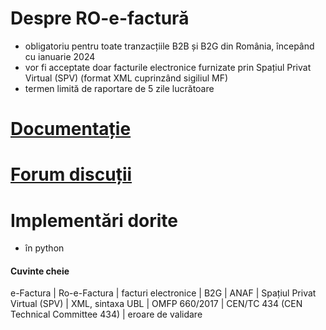 # Despre RO-e-factură

- obligatoriu pentru toate tranzacțiile B2B și B2G din România, începând cu ianuarie 2024
- vor fi acceptate doar facturile electronice furnizate prin Spațiul Privat Virtual (SPV) (format XML cuprinzând sigiliul MF)
- termen limită de raportare de 5 zile lucrătoare



# [Documentație](https://github.com/e-factura-ti-as/docs)

# [Forum discuții](https://github.com/orgs/e-factura-ti-as/discussions)

# Implementări dorite

- în python

#### Cuvinte cheie

e-Factura | Ro-e-Factura | facturi electronice | B2G | ANAF | Spațiul Privat Virtual (SPV) | XML, sintaxa UBL | OMFP 660/2017 | CEN/TC 434 (CEN Technical Committee 434) | eroare de validare

